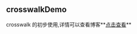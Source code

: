 ## crosswalkDemo
crosswalk 的初步使用,详情可以查看博客**<a target="_blank" href="http://www.cnblogs.com/Grewer/p/8462284.html">点击查看</a>**